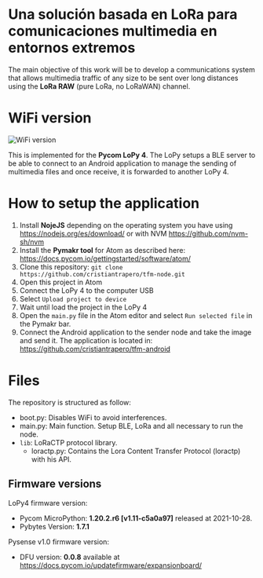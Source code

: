 # Una solución basada en LoRa para comunicaciones multimedia en entornos extremos
The main objective of this work will be to develop a communications system that allows multimedia traffic of any size to be sent over long distances using the **LoRa RAW** (pure LoRa, no LoRaWAN) channel.

# WiFi version
![WiFi version](https://upload.wikimedia.org/wikipedia/commons/thumb/a/ae/WiFi_Logo.svg/320px-WiFi_Logo.svg.png)

This is implemented for the __Pycom LoPy 4__. The LoPy setups a BLE server to be able to connect to an Android application to manage the sending of multimedia files and once receive, it is forwarded to another LoPy 4.

# How to setup the application
1. Install **NojeJS** depending on the operating system you have using https://nodejs.org/es/download/ or with NVM https://github.com/nvm-sh/nvm
2. Install the **Pymakr tool** for Atom as described here: https://docs.pycom.io/gettingstarted/software/atom/
3. Clone this repository: `git clone https://github.com/cristiantrapero/tfm-node.git`
4. Open this project in Atom
5. Connect the LoPy 4 to the computer USB
6. Select `Upload project to device`
7. Wait until load the project in the LoPy 4
8. Open the `main.py` file in the Atom editor and select `Run selected file` in the Pymakr bar.
9. Connect the Android application to the sender node and take the image and send it. The application is located in: https://github.com/cristiantrapero/tfm-android

# Files
The repository is structured as follow:

- boot.py: Disables WiFi to avoid interferences.
- main.py: Main function. Setup BLE, LoRa and all necessary to run the node.
- `lib`: LoRaCTP protocol library.
  - loractp.py: Contains the Lora Content Transfer Protocol (loractp) with his API.

## Firmware versions
LoPy4 firmware version:
- Pycom MicroPython: **1.20.2.r6 [v1.11-c5a0a97]** released at 2021-10-28.
- Pybytes Version: **1.7.1**

Pysense v1.0 firmware version:
- DFU version: **0.0.8** available at https://docs.pycom.io/updatefirmware/expansionboard/

